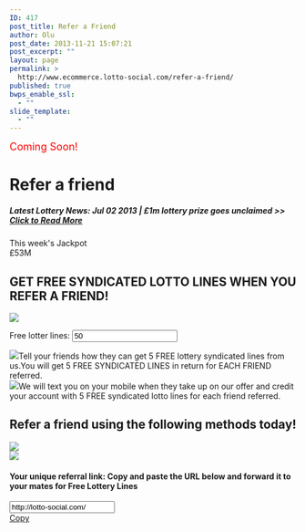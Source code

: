 ```yaml
---
ID: 417
post_title: Refer a Friend
author: Olu
post_date: 2013-11-21 15:07:21
post_excerpt: ""
layout: page
permalink: >
  http://www.ecommerce.lotto-social.com/refer-a-friend/
published: true
bwps_enable_ssl:
  - ""
slide_template:
  - ""
---
```

<span style="color: red; font-size: 18px;">Coming Soon!</span>
<div style="display:none1">
<h1 class="blue">Refer a friend</h1>
<h5><strong>Latest Lottery News:</strong> Jul 02 2013 | £1m lottery prize goes unclaimed >> <a href="#">Click to Read More</a></h5>

<div class="col-lg-12 bgDashboard paddingtb">
<div class="row">
<div class="col-lg-3 col-md-3 tc"><span class="referJackpot">This week's Jackpot</span> <br/> <span class="valueJackpot">£53M</span></div>
<div class="col-lg-6 col-md-6"><h2 class="red tc">GET FREE SYNDICATED LOTTO LINES WHEN YOU REFER A FRIEND!</h2></div>
<div class="col-lg-3 col-md-3"></div>
</div>
<div class="row">
<div class="col-lg-12">
<div class="col-lg-12 yellowPattern">
<img src="http://lottosocial.s3.amazonaws.com/cms2/wp-content/uploads/2013/12/slider-img.png" /><div id="slider-range-max"></div><p class="tc mt"><label for="amount" class="h3">Free lotter lines: </label> <input type="text" id="amount" value="50"></p>
</div>
<div class="col-lg-8 col-md-8 col-lg-offset-2 col-md-offset-2 mt"><img src="http://lottosocial.s3.amazonaws.com/cms2/wp-content/uploads/2013/12/tick2.png" class="tick2" />Tell your friends how they can get 5 FREE lottery syndicated lines from us.You will get 5 FREE SYNDICATED LINES in return for EACH FRIEND referred.</div>
<div class="col-lg-8 col-md-8 col-lg-offset-2 col-md-offset-2 mt"><img src="http://lottosocial.s3.amazonaws.com/cms2/wp-content/uploads/2013/12/tick2.png" class="tick2"/>We will text you on your mobile when they take up on our offer and credit your account with 5 FREE syndicated lotto lines for each friend referred.</div>

<h2 class="col-lg-12 tc clearBoth mt">Refer a friend using the following methods today!</h2>
<div class="row">
<div class="col-lg-6 col-md-6 col-sm-6 col-xs-6 tc"><img src="http://lottosocial.s3.amazonaws.com/cms2/wp-content/uploads/2013/12/facebook.png" /></div>
<div class="col-lg-6 col-md-6 col-sm-6 col-xs-6 tc"><img src="http://lottosocial.s3.amazonaws.com/cms2/wp-content/uploads/2013/12/twitter.png" /></div></div>
<div class="row"><div class="col-lg-8 col-md-8 col-md-offset-2 col-lg-offset-2">
<div class="col-lg-12 grayBg mt"><h4><strong>Your unique referral link:</strong>
Copy and paste the URL below and forward it to your mates for Free Lottery Lines</h4>
<div class="row"><div class="col-lg-9 col-md-8 col-sm-7"><input name="box-content" type="text" class="form-control" id="dynamic" value="http://lotto-social.com/" /></div><div class="col-lg-3 col-md-4 col-sm-5"><a href="#" id="copy-dynamic" class="btn btn-primary btn-danger form-control">Copy</a></div></div>
</div>
</div></div>

</div>



</div>
</div>
</div>